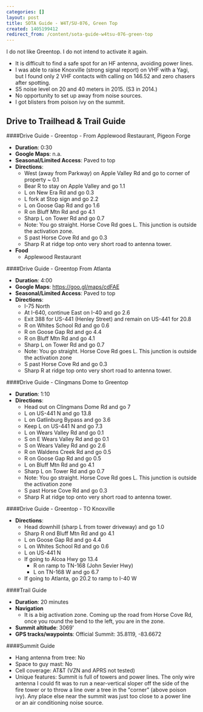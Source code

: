 ```yaml
---
categories: []
layout: post
title: SOTA Guide - W4T/SU-076, Green Top
created: 1405199412
redirect_from: /content/sota-guide-w4tsu-076-green-top
---
```

I do not like Greentop.  I do not intend to activate it again.  

* It is difficult to find a safe spot for an HF antenna, avoiding power lines.
* I was able to raise Knoxville (strong signal report) on VHF with a Yagi, but I found only 2 VHF contacts with calling on 146.52 and zero chasers after spotting.
* S5 noise level on 20 and 40 meters in 2015.  (S3 in 2014.)
* No opportunity to set up away from noise sources.
* I got blisters from poison ivy on the summit.

Drive to Trailhead & Trail Guide
--------------------------------------------------------

####Drive Guide - Greentop - From Applewood Restaurant, Pigeon Forge

* **Duration**: 0:30
* **Google Maps**: n.a. 
* **Seasonal/Limited Access**: Paved to top
* **Directions**:
    * West (away from Parkway) on Apple Valley Rd and go to corner of property ~ 0.1
    * Bear R to stay on Apple Valley and go 1.1
    * L on New Era Rd and go 0.3
    * L fork at Stop sign and go 2.2
    * L on Goose Gap Rd and go 1.6
    * R on Bluff Mtn Rd and go 4.1
    * Sharp L on Tower Rd and go 0.7
    * Note: You go straight.  Horse Cove Rd goes L.  This junction is outside the activation zone.
    * S past Horse Cove Rd and go 0.3
    * Sharp R at ridge top onto very short road to antenna tower.
* **Food**
    * Applewood Restaurant

####Drive Guide - Greentop From Atlanta
* **Duration**: 4:00
* **Google Maps**: https://goo.gl/maps/cdFAE
* **Seasonal/Limited Access**: Paved to top
* **Directions**:
    * I-75 North
    * At I-640, continue East on I-40 and go 2.6
    * Exit 388 for US-441 (Henley Street) and remain on US-441 for 20.8
    * R on Whites School Rd and go 0.6
    * R on Goose Gap Rd and go 4.4
    * R on Bluff Mtn Rd and go 4.1
    * Sharp L on Tower Rd and go 0.7
    * Note: You go straight.  Horse Cove Rd goes L.  This junction is outside the activation zone
    * S past Horse Cove Rd and go 0.3
    * Sharp R at ridge top onto very short road to antenna tower.

####Drive Guide - Clingmans Dome to Greentop
* **Duration**: 1:10
* **Directions**:
    * Head out on Clingmans Dome Rd and go 7
    * L on US-441 N and go 13.8
    * L on Gatlinburg Bypass and go 3.6
    * Keep L on US-441 N and go 7.3
    * L on Wears Valley Rd and go 0.1
    * S on E Wears Valley Rd and go 0.1
    * S on Wears Valley Rd and go 2.6
    * R on Waldens Creek Rd and go 0.5
    * R on Goose Gap Rd and go 0.5
    * L on Bluff Mtn Rd and go 4.1
    * Sharp L on Tower Rd and go 0.7
    * Note: You go straight.  Horse Cove Rd goes L.  This junction is outside the activation zone
    * S past Horse Cove Rd and go 0.3
    * Sharp R at ridge top onto very short road to antenna tower.

####Drive Guide - Greentop - TO Knoxville
* **Directions**:
    * Head downhill (sharp L from tower driveway) and go 1.0
    * Sharp R ond Bluff Mtn Rd and go 4.1
    * L on Goose Gap Rd and go 4.4
    * L on Whites School Rd and go 0.6
    * L on US-441 N
    * If going to Alcoa Hwy go 13.4
	    * R on ramp to TN-168 (John Sevier Hwy)
    	* L on TN-168 W and go 6.7
	* If going to Atlanta, go 20.2 to ramp to I-40 W
    
####Trail Guide

* **Duration**: 20 minutes
* **Navigation**
    * It is a big activation zone.  Coming up the road from Horse Cove Rd, once you round the bend to the left, you are in the zone.
* **Summit altitude**: 3069'
* **GPS tracks/waypoints**: Official Summit: 35.8119, -83.6672
    
####Summit Guide

* Hang antenna from tree: No
* Space to guy mast: No
* Cell coverage: AT&T (VZN and APRS not tested)
* Unique features: Summit is full of towers and power lines.  The only wire antenna I could fit was to run a near-vertical sloper off the side of the fire tower or to throw a line over a tree in the "corner" (above poison ivy).  Any place else near the summit was just too close to a power line or an air conditioning noise source.
